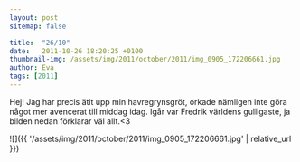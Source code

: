 ```yaml
---
layout: post
sitemap: false

title:  "26/10"
date:   2011-10-26 18:20:25 +0100
thumbnail-img: /assets/img/2011/october/2011/img_0905_172206661.jpg
author: Eva
tags: [2011]
---
```


Hej! Jag har precis ätit upp min havregrynsgröt, orkade nämligen inte göra något mer avencerat till middag idag. Igår var Fredrik världens gulligaste, ja bilden nedan förklarar väl allt.<3

![]({{ '/assets/img/2011/october/2011/img_0905_172206661.jpg'  | relative_url }})

